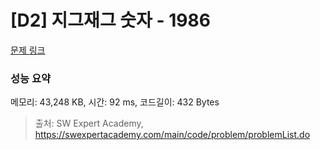 # [D2] 지그재그 숫자 - 1986 

[문제 링크](https://swexpertacademy.com/main/code/problem/problemDetail.do?contestProbId=AV5PxmBqAe8DFAUq) 

### 성능 요약

메모리: 43,248 KB, 시간: 92 ms, 코드길이: 432 Bytes



> 출처: SW Expert Academy, https://swexpertacademy.com/main/code/problem/problemList.do